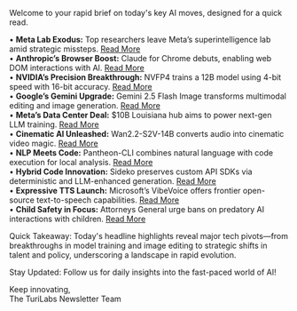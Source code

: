 <p>Welcome to your rapid brief on today's key AI moves, designed for a quick read.</p>
<p>• <strong>Meta Lab Exodus:</strong> Top researchers leave Meta’s superintelligence lab amid strategic missteps. <a href="https://www.wired.com/story/researchers-leave-meta-superintelligence-labs-openai/">Read More</a><br />
• <strong>Anthropic’s Browser Boost:</strong> Claude for Chrome debuts, enabling web DOM interactions with AI. <a href="https://www.anthropic.com/news/claude-for-chrome">Read More</a><br />
• <strong>NVIDIA’s Precision Breakthrough:</strong> NVFP4 trains a 12B model using 4-bit speed with 16-bit accuracy. <a href="https://developer.nvidia.com/blog/nvfp4-trains-with-precision-of-16-bit-and-speed-and-efficiency-of-4-bit/">Read More</a><br />
• <strong>Google’s Gemini Upgrade:</strong> Gemini 2.5 Flash Image transforms multimodal editing and image generation. <a href="https://developers.googleblog.com/en/introducing-gemini-2-5-flash-image/">Read More</a><br />
• <strong>Meta’s Data Center Deal:</strong> $10B Louisiana hub aims to power next-gen LLM training. <a href="https://fortune.com/2025/08/24/meta-data-center-rural-louisiana-framework-ai-power-boom/">Read More</a><br />
• <strong>Cinematic AI Unleashed:</strong> Wan2.2-S2V-14B converts audio into cinematic video magic. <a href="https://huggingface.co/Wan-AI/Wan2.2-S2V-14B">Read More</a><br />
• <strong>NLP Meets Code:</strong> Pantheon-CLI combines natural language with code execution for local analysis. <a href="https://github.com/aristoteleo/pantheon-cli">Read More</a><br />
• <strong>Hybrid Code Innovation:</strong> Sideko preserves custom API SDKs via deterministic and LLM-enhanced generation. <a href="https://github.com/Sideko-Inc/sideko/tree/main/releases/determinism-plus-llms">Read More</a><br />
• <strong>Expressive TTS Launch:</strong> Microsoft’s VibeVoice offers frontier open-source text-to-speech capabilities. <a href="https://huggingface.co/microsoft/VibeVoice-1.5B">Read More</a><br />
• <strong>Child Safety in Focus:</strong> Attorneys General urge bans on predatory AI interactions with children. <a href="https://www.tn.gov/attorneygeneral/news/2025/8/25/pr25-43.html">Read More</a></p>
<p>Quick Takeaway: Today's headline highlights reveal major tech pivots—from breakthroughs in model training and image editing to strategic shifts in talent and policy, underscoring a landscape in rapid evolution.</p>
<p>Stay Updated: Follow us for daily insights into the fast-paced world of AI! </p>
<p>Keep innovating,<br />
The TuriLabs Newsletter Team</p>